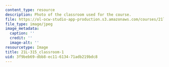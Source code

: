 ```yaml
---
content_type: resource
description: Photo of the classroom used for the course.
file: https://ol-ocw-studio-app-production.s3.amazonaws.com/courses/21l-315-prizewinners-nobelistas-spring-2014/3f9beb69dbb8ec11613471adb219bdc8_21L-315_classroom-1.jpg
file_type: image/jpeg
image_metadata:
  caption: ''
  credit: ''
  image-alt: ''
resourcetype: Image
title: 21L-315_classroom-1
uid: 3f9beb69-dbb8-ec11-6134-71adb219bdc8
---
```


